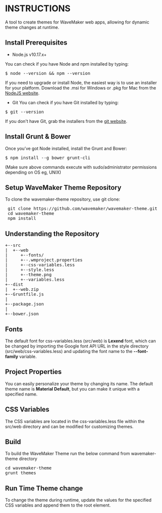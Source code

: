 INSTRUCTIONS
============
A tool to create themes for WaveMaker web apps, allowing for dynamic theme changes at runtime.


Install Prerequisites
--------

* Node.js v10.17.x+

You can check if you have Node and npm installed by typing:
<pre>
$ node --version && npm --version
</pre>

If you need to upgrade or install Node, the easiest way is to use an installer for your platform. Download the .msi for Windows or .pkg for Mac from the [NodeJS website](https://nodejs.org/download/).

* Git
You can check if you have Git installed by typing:
<pre>
$ git --version
</pre>
If you don't have Git, grab the installers from the [git website](http://git-scm.com/).


Install Grunt & Bower
--------

Once you’ve got Node installed, install the Grunt and Bower:
<pre>
$ npm install --g bower grunt-cli
</pre>

(Make sure above commands execute with sudo/administrator permissions depending on OS eg, UNIX)


Setup WaveMaker Theme Repository
--------
To clone the wavemaker-theme repository, use git clone:

<pre>
 git clone https://github.com/wavemaker/wavemaker-theme.git
 cd wavemaker-theme
 npm install
</pre>


Understanding the Repository
--------
<pre>
+--src
|  +--web
|     +--fonts/
|     +--.wmproject.properties
|     +--css-variables.less
|     +--style.less
|     +--theme.png
|     +--variables.less
+--dist
|  +--web.zip
+--Gruntfile.js
|
+--package.json
|
+--bower.json
</pre>


Fonts
-----
The default font for css-variables.less (src/web) is **Lexend** font, which can be changed by importing the Google font API URL in the style directory (src/web/css-variables.less) and updating the font name to the **--font-family** variable.


Project Properties
-----
You can easily personalize your theme by changing its name. The default theme name is **Material Default**, but you can make it unique with a specified name. 


CSS Variables
-----
The CSS variables are located in the css-variables.less file within the src/web directory and can be modified for customizing themes. 


Build
--------
To build the WaveMaker Theme run the below command from wavemaker-theme directory

<pre>
cd wavemaker-theme
grunt themes
</pre>

Run Time Theme change
--------
To change the theme during runtime, update the values for the specified CSS variables and append them to the root element.

